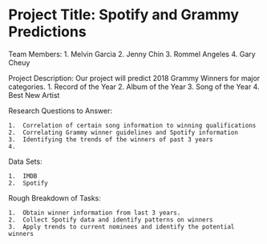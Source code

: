 # Project Title:  Spotify and Grammy Predictions

Team Members:
	1.	Melvin Garcia
	2.	Jenny Chin
	3.	Rommel Angeles
	4.	Gary Cheuy

Project Description:  Our project will predict 2018 Grammy Winners for major categories.
	1.	Record of the Year
	2.	Album of the Year
	3.	Song of the Year
	4.	Best New Artist

Research Questions to Answer:

	1.	Correlation of certain song information to winning qualifications
	2.	Correlating Grammy winner guidelines and Spotify information 
	3.	Identifying the trends of the winners of past 3 years
	4.	
	

Data Sets:

	1.	IMDB
	2.	Spotify

Rough Breakdown of Tasks:

	1.	Obtain winner information from last 3 years.
	2.	Collect Spotify data and identify patterns on winners
	3.	Apply trends to current nominees and identify the potential winners
